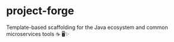 # project-forge
Template-based scaffolding for the Java ecosystem and common microservices tools ☕ 🖥️✨

